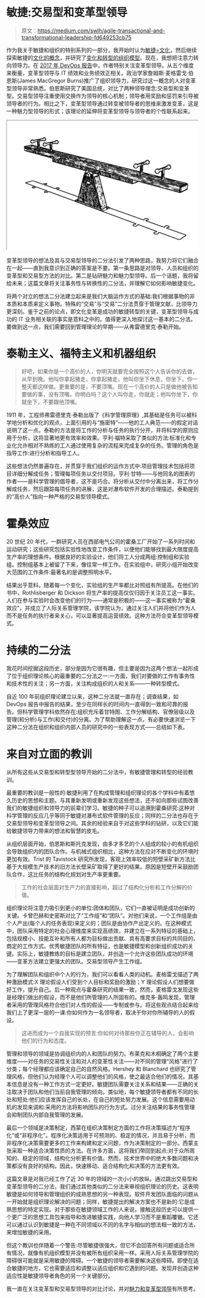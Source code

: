 # 敏捷:交易型和变革型领导

> 原文：<https://medium.com/swlh/agile-transactional-and-transformational-leadership-fd649253cb75>

作为我关于敏捷和组织的特别系列的一部分，我开始时认为[敏捷=文化](/@g.goodhew/agile-culture-14be6a12f95b)，然后继续探索敏捷的[文化的概念](/@g.goodhew/what-is-culture-a-primer-for-agile-9d73162df547)，并研究了[变化和转型的组织模型](/@g.goodhew/changing-organisations-for-agile-c7197e9f8530)。现在，我想把注意力转向领导力。在 [2017 年 DevOps 报告](https://puppet.com/resources/whitepaper/state-of-devops-report)中，作者特别关注变革型领导。从五个维度来衡量，变革型领导与 IT 绩效和业务绩效正相关。政治学家詹姆斯·麦格雷戈·伯恩斯(James MacGregor Burns)推广了组织领导力，研究过这一概念的人对变革型领导非常熟悉。伯恩斯研究了美国总统，对比了两种领导理念:交易型和变革型。交易型领导注重使用交换作为领导的核心机制；领导者用奖励和惩罚来引导被领导者的行为。相比之下，变革型领导通过转变被领导者的思维来激发变革，这是一种魅力型领导的形式；该理论的延伸将变革型领导与领导者的个性联系起来。

![](img/e519ebf187397c3bd6bac277bc383ea9.png)

变革型领导的想法及其与交易型领导的二分法引发了两种思路，我努力将它们融合在一起——直到我意识到正确的答案是不要。第一条思路是对领导、人员和组织的变革型和交易型方法的对比。第二是钻研魅力和魅力型领导。后一个话题，我将留给未来；这篇文章将关注事务性与转换性的二分法，并理解它如何影响敏捷变化。

将两个对立的想法二分法建立起来是我们大脑运作方式的基础:我们根据事物的非本质和本质来定义事物。特殊的“交易”与“交易”二分法贯穿于管理文献，比领导力更深刻。鉴于之前的论点，即文化变革是成功的敏捷转型的关键，变革型领导与成功的 IT 业务相关联的事实是意料之中的。值得更深入地探讨这一基本的二分法。要做到这一点，我们需要回到管理理论的早期——从弗雷德里克·泰勒开始。

# 泰勒主义、福特主义和机器组织

> 好吧，如果你是一个高价的人，你明天就要完全按照这个人告诉你的去做，从早到晚。他叫你拿起猪走，你拿起猪走，他叫你坐下休息，你坐下。你一整天都这样做。更重要的是，不要顶嘴。现在一个高价的人只是做他被告知要做的事，没有顶嘴。你明白吗？这个人叫你走，你就走；他叫你坐下，你就坐下，不要跟他顶嘴。

1911 年，工程师弗雷德里克·泰勒出版了《科学管理原理》,其基础是任务可以被科学地分析和优化的观点，上面引用的与“施密特”——他的工人典范——的假定对话说明了这一点。泰勒的方法是将工作的分析与任务的执行分开，并将科学的原则应用于分析，这将显著地更有效率和效果。亨利·福特采取了类似的方法:标准化和专业化允许相对不熟练的工人通过使用复杂的流程来完成复杂的任务。管理的角色是指导工作:进行分析和指导工人。

这些想法仍然普遍存在，并贯穿于我们组织的运作方式中:项目管理技术包括将项目详细分解成任务；管理每项任务以交付项目。亨利·甘特——与他同名的图表的作者——是科学管理的倡导者，这不是巧合。将分析从交付中分离出来，将工作分解成任务，然后跟踪每项任务的进展，这是对瀑布软件开发的合理描述。泰勒提到的“高价人”指向一种严格的交易型领导模式。

# 霍桑效应

20 世纪 20 年代，一群研究人员在西部电气公司的霍桑工厂开始了一系列时间和运动研究；这些研究包括实验性地改变工作条件，以便他们能够找到最大限度提高生产率的理想条件。根据良好的实验设计，他们将工人分成两组:控制组和实验组。控制组基本上被留了下来，像往常一样工作。在实验组中，研究小组开始改变大范围的工作条件:最著名的是调整照明水平。

结果出乎意料。随着每一个变化，实验组的生产率都比对照组有所提高。在他们的书中，Rothlisberger 和 Dickson 将生产率的提高仅仅归因于关注员工这一事实。人们在参与实验时会改变他们的行为——通常是积极的——这一事实被称为“霍桑效应”，并成立了人际关系管理学院，该学院认为，通过关注人们并将他们作为人而不是任务的执行者来关心，可以显著提高运营绩效。这种方法符合变革型领导模式。

# 持续的二分法

我花时间挖掘这段历史，部分是因为它很有趣，但主要是因为这两个想法一起形成了位于组织理论核心的最重要的二分法之一:一方面，我们对要做的工作有事务性和技术性的关注；另一方面，关注构成组织的人和关系——一种转型模式。

自近 100 年前组织理论建立以来，这种二分法就一直存在；调查结果，如 DevOps 报告中报告的结果，至少在同样长的时间内一直得到一致和可靠的报告。但科学管理学科依然存在:组织充斥着甘特图、工作分解结构、官僚层级以及管理(和分析)与工作(和交付)的分离。为了帮助理解这一点，有必要快速浏览一下这种二分法在组织和组织内部人员的研究中的一些表现方式——总结如下表。

# 来自对立面的教训

从所有这些从交易型和转型型领导开始的二分法中，有敏捷管理和转型的经验教训。

最重要的教训是一般性的:敏捷利用了在构成管理和组织理论的各个学科中有着悠久历史的思想和主题。与其重新发明或重新发现这些想法，还不如向那些试图改善我们的敏捷组织和领导力的前辈们学习。敏捷的种子可以追溯到霍桑研究:这种对科学管理的反应几乎等同于敏捷对瀑布式软件管理的反应；同样的二分法也存在于交易型领导和变革型领导之间。其余的经验来自于对这些学科的钻研，以及它们能给敏捷领导力带来的想法和智慧的皮毛。

从组织层面开始，伯恩斯和斯托克发现，由多才多艺的个人组成的较小的有机组织会导致组织内的团队合作。与机械式组织相比，这种方法在应对不断变化的环境时更加有效。Trist 的 Tavistock 研究所发现，客观上效率较低的短壁采矿新方法比基于大规模生产技术的旧方法长壁采矿取得了更好的结果。原因是短壁开采鼓励团队合作，这比任务的结构化规划对生产率更重要。

> 工作的社会层面对生产力的直接影响，超过了结构化分析和工作分解的价值。

组织理论将注意力吸引到更小的单位:团体和团队，它们一直被证明是成功创新的关键。卡曾巴赫和史密斯对比了“工作组”和“团队”。对他们来说，一个工作组是由个人产出(每个人的任务表现)来定义的；团队是由协作产出定义的。在这种模式中，团队采用特定的社会心理维度来实现高绩效，并建立在一系列特征的基础上，包括规模小、技能互补和所有人都为目标做出贡献、具有高要求目标的共同目的、商定的工作方式。优秀敏捷团队的所有特征，也是敏捷模型和创新组织成功的关键。实际上，敏捷教练的目标是建立团队，并创造一个允许这些团队成功的环境——变革方法建立更强大的团队。交易型领导产生工作组。

为了理解团队和组织中个人的行为，我们可以看看人类的动机。麦格雷戈描述了两种激励模式:X 理论假设人们受到个人目标和奖励的激励；Y 理论假设人们想要做好工作，提升自己。后一种观点与霍桑研究的结果一致，然而，麦格雷戈发现这些是经理们做出的假设，而不是他们所管理的人所固有的。维克多·轰鸣发现，管理者采用的管理风格符合他们对人性的假设——专制或参与。将这些观点结合起来给我们上了更深一层的一课:你如何作为一名领导者，取决于你对你所辅导的人的假设。

> 这进而成为一个自我实现的预言:你如何对待那些你正在辅导的人，会影响他们的行为和态度。

管理和领导的领域是协调组织内的人和团队的努力。布莱克和木桐确定了两个主要维度——对任务的交易性关注和对人的变革性关注——对不同的管理“风格”进行了分类；每个经理都应该确定自己的自然风格。Hershey 和 Blanchard 也研究了管理风格，但他们认为经理个人可以调整他们的风格，使之最适合他们的情况，其基本信息是没有一种工作方式一定更好。敏捷团队需要关注关系和结果——正确的关注取决于团队和他们当前自我管理的倾向。类似地，每个敏捷领导者都有不同的长处和短处:他们应该发挥自己的长处，在自己的短处努力发展。这个信息需要用动机的发现来调和:采用的方法将影响团队的行为方式。过分关注结果的事务性管理会抑制团队内部自我管理的发展。

最后一个领域是决策制定，西蒙在组织决策制定方面的工作将决策描述为“程序化”或“非程序化”。程序化决策适用于可预测的、稳定的情况，并且易于分析，而非程序化决策需要更多的工作来构建和定义问题，作为决策制定的一部分。西蒙主张采取一种适合决策性质的方法。在许多方面，这将我们带回到起点:对于众所周知的、稳定的领域，结构化分析更有价值。然而，技术世界中的绝大多数问题和决策都没有良好的结构。因此，快速移动、适合结构化和决策的方法更有效。

这篇文章是对我已经工作了近 30 年的领域的一次小小的放纵。通过跳出交易型和变革型领导的二分法，我们通过其他类似的二分法来审视组织理论的历史。这表明敏捷是如何领导和管理组织的成熟思想的另一种表现。软件开发团队面临的问题从一开始就是组织理论解决的问题；同样，敏捷提出的解决方案也不是新的:它是成熟思想的特定实现。对于那些在敏捷领域工作的人来说，接触这段历史可以提供一个更广泛的思想工具包来指导和改进敏捷实践，向他人学习而不是重蹈覆辙。它还可以通过认识到敏捷是一种在不同领域以不同的名字与相似的想法相一致的方法，来增加敏捷的采用。

但这个教训也伴随着一个警告:尽管敏捷很强大，但它不会回答所有问题或适合所有情况，就像有机组织模型并没有被所有组织采用一样。采用人际关系管理学院的障碍很可能就是采用敏捷的障碍。一个敏捷的领导者需要解决这些障碍。即使在适合敏捷的地方，它也需要适应和调整以适应组织和它遇到的问题。发现并创造这种适应性是敏捷领导者角色的另一个关键部分。

我一直在关注变革型和交易型领导的对比讨论，并对[魅力和变革型领导](/@g.goodhew/agile-transformational-and-charismatic-leadership-e8043a6e5a9c)有所思考。
